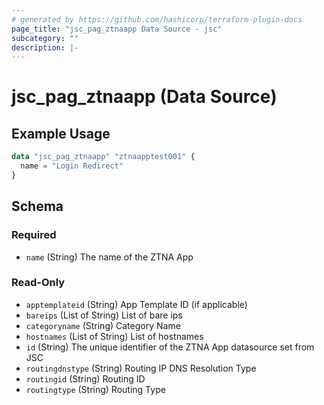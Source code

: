 ```yaml
---
# generated by https://github.com/hashicorp/terraform-plugin-docs
page_title: "jsc_pag_ztnaapp Data Source - jsc"
subcategory: ""
description: |-
---
```


# jsc_pag_ztnaapp (Data Source)

## Example Usage

```terraform
data "jsc_pag_ztnaapp" "ztnaapptest001" {
  name = "Login Redirect"
}
```

<!-- schema generated by tfplugindocs -->

## Schema

### Required

- `name` (String) The name of the ZTNA App

### Read-Only

- `apptemplateid` (String) App Template ID (if applicable)
- `bareips` (List of String) List of bare ips
- `categoryname` (String) Category Name
- `hostnames` (List of String) List of hostnames
- `id` (String) The unique identifier of the ZTNA App datasource set from JSC
- `routingdnstype` (String) Routing IP DNS Resolution Type
- `routingid` (String) Routing ID
- `routingtype` (String) Routing Type

